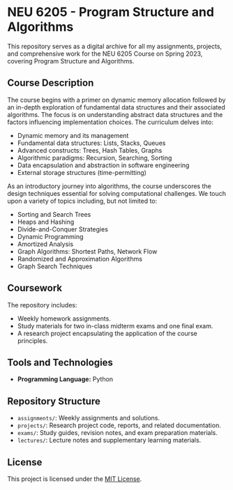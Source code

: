 # NEU 6205 - Program Structure and Algorithms

This repository serves as a digital archive for all my assignments, projects, and comprehensive work for the NEU 6205 Course on Spring 2023, covering Program Structure and Algorithms.

## Course Description

The course begins with a primer on dynamic memory allocation followed by an in-depth exploration of fundamental data structures and their associated algorithms. The focus is on understanding abstract data structures and the factors influencing implementation choices. The curriculum delves into:

- Dynamic memory and its management
- Fundamental data structures: Lists, Stacks, Queues
- Advanced constructs: Trees, Hash Tables, Graphs
- Algorithmic paradigms: Recursion, Searching, Sorting
- Data encapsulation and abstraction in software engineering
- External storage structures (time-permitting)

As an introductory journey into algorithms, the course underscores the design techniques essential for solving computational challenges. We touch upon a variety of topics including, but not limited to:

- Sorting and Search Trees
- Heaps and Hashing
- Divide-and-Conquer Strategies
- Dynamic Programming
- Amortized Analysis
- Graph Algorithms: Shortest Paths, Network Flow
- Randomized and Approximation Algorithms
- Graph Search Techniques

## Coursework

The repository includes:

- Weekly homework assignments.
- Study materials for two in-class midterm exams and one final exam.
- A research project encapsulating the application of the course principles.

## Tools and Technologies

- **Programming Language:** Python

## Repository Structure

- `assignments/`: Weekly assignments and solutions.
- `projects/`: Research project code, reports, and related documentation.
- `exams/`: Study guides, revision notes, and exam preparation materials.
- `lectures/`: Lecture notes and supplementary learning materials.

## License

This project is licensed under the [MIT License](LICENSE).
